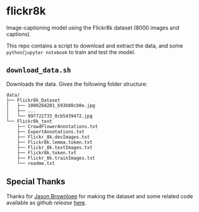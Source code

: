 # flickr8k

Image-captioning model using the Flickr8k dataset (8000 images and captions).

This repo contains a script to download and extract the data, and some `python`/`jupyter notebook` to train and test the model.

## `download_data.sh`

Downloads the data. Gives the following folder structure:

```
data/
├── Flickr8k_Dataset
│   ├── 1000268201_693b08cb0e.jpg
│   ├── ...
│   └── 997722733_0cb5439472.jpg
└── Flickr8k_text
    ├── CrowdFlowerAnnotations.txt
    ├── ExpertAnnotations.txt
    ├── Flickr_8k.devImages.txt
    ├── Flickr8k.lemma.token.txt
    ├── Flickr_8k.testImages.txt
    ├── Flickr8k.token.txt
    ├── Flickr_8k.trainImages.txt
    └── readme.txt
```

## Special Thanks

Thanks for [Jason Brownloee](https://github.com/jbrownlee) for making the dataset and some related code available as github *release* [here](https://github.com/jbrownlee/Datasets/releases/tag/Flickr8k).

